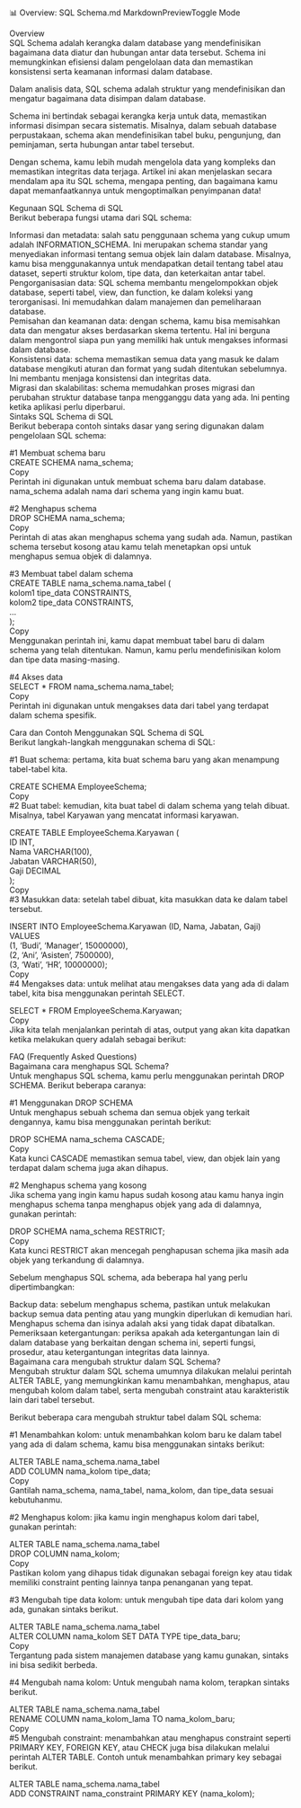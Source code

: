 
📊 Overview: SQL Schema.md
MarkdownPreviewToggle Mode
  
<p class="has-line-data" data-line-start="0" data-line-end="2">Overview<br>
SQL Schema adalah kerangka dalam database yang mendefinisikan bagaimana data diatur dan hubungan antar data tersebut. Schema ini memungkinkan efisiensi dalam pengelolaan data dan memastikan konsistensi serta keamanan informasi dalam database.</p>
<p class="has-line-data" data-line-start="3" data-line-end="4">Dalam analisis data, SQL schema adalah struktur yang mendefinisikan dan mengatur bagaimana data disimpan dalam database.</p>
<p class="has-line-data" data-line-start="5" data-line-end="6">Schema ini bertindak sebagai kerangka kerja untuk data, memastikan informasi disimpan secara sistematis. Misalnya, dalam sebuah database perpustakaan, schema akan mendefinisikan tabel buku, pengunjung, dan peminjaman, serta hubungan antar tabel tersebut.</p>
<p class="has-line-data" data-line-start="7" data-line-end="8">Dengan schema, kamu lebih mudah mengelola data yang kompleks dan memastikan integritas data terjaga. Artikel ini akan menjelaskan secara mendalam apa itu SQL schema, mengapa penting, dan bagaimana kamu dapat memanfaatkannya untuk mengoptimalkan penyimpanan data!</p>
<p class="has-line-data" data-line-start="9" data-line-end="11">Kegunaan SQL Schema di SQL<br>
Berikut beberapa fungsi utama dari SQL schema:</p>
<p class="has-line-data" data-line-start="12" data-line-end="19">Informasi dan metadata: salah satu penggunaan schema yang cukup umum adalah INFORMATION_SCHEMA. Ini merupakan schema standar yang menyediakan informasi tentang semua objek lain dalam database. Misalnya, kamu bisa menggunakannya untuk mendapatkan detail tentang tabel atau dataset, seperti struktur kolom, tipe data, dan keterkaitan antar tabel.<br>
Pengorganisasian data: SQL schema membantu mengelompokkan objek database, seperti tabel, view, dan function, ke dalam koleksi yang terorganisasi. Ini memudahkan dalam manajemen dan pemeliharaan database.<br>
Pemisahan dan keamanan data: dengan schema, kamu bisa memisahkan data dan mengatur akses berdasarkan skema tertentu. Hal ini berguna dalam mengontrol siapa pun yang memiliki hak untuk mengakses informasi dalam database.<br>
Konsistensi data: schema memastikan semua data yang masuk ke dalam database mengikuti aturan dan format yang sudah ditentukan sebelumnya. Ini membantu menjaga konsistensi dan integritas data.<br>
Migrasi dan skalabilitas: schema memudahkan proses migrasi dan perubahan struktur database tanpa mengganggu data yang ada. Ini penting ketika aplikasi perlu diperbarui.<br>
Sintaks SQL Schema di SQL<br>
Berikut beberapa contoh sintaks dasar yang sering digunakan dalam pengelolaan SQL schema:</p>
<p class="has-line-data" data-line-start="20" data-line-end="24">#1 Membuat schema baru<br>
CREATE SCHEMA nama_schema;<br>
Copy<br>
Perintah ini digunakan untuk membuat schema baru dalam database. nama_schema adalah nama dari schema yang ingin kamu buat.</p>
<p class="has-line-data" data-line-start="25" data-line-end="29">#2 Menghapus schema<br>
DROP SCHEMA nama_schema;<br>
Copy<br>
Perintah di atas akan menghapus schema yang sudah ada. Namun, pastikan schema tersebut kosong atau kamu telah menetapkan opsi untuk menghapus semua objek di dalamnya.</p>
<p class="has-line-data" data-line-start="30" data-line-end="38">#3 Membuat tabel dalam schema<br>
CREATE TABLE nama_schema.nama_tabel (<br>
kolom1 tipe_data CONSTRAINTS,<br>
kolom2 tipe_data CONSTRAINTS,<br>
…<br>
);<br>
Copy<br>
Menggunakan perintah ini, kamu dapat membuat tabel baru di dalam schema yang telah ditentukan. Namun, kamu perlu mendefinisikan kolom dan tipe data masing-masing.</p>
<p class="has-line-data" data-line-start="39" data-line-end="43">#4 Akses data<br>
SELECT * FROM nama_schema.nama_tabel;<br>
Copy<br>
Perintah ini digunakan untuk mengakses data dari tabel yang terdapat dalam schema spesifik.</p>
<p class="has-line-data" data-line-start="44" data-line-end="46">Cara dan Contoh Menggunakan SQL Schema di SQL<br>
Berikut langkah-langkah menggunakan schema di SQL:</p>
<p class="has-line-data" data-line-start="47" data-line-end="48">#1 Buat schema: pertama, kita buat schema baru yang akan menampung tabel-tabel kita.</p>
<p class="has-line-data" data-line-start="49" data-line-end="52">CREATE SCHEMA EmployeeSchema;<br>
Copy<br>
#2 Buat tabel: kemudian, kita buat tabel di dalam schema yang telah dibuat. Misalnya, tabel Karyawan yang mencatat informasi karyawan.</p>
<p class="has-line-data" data-line-start="53" data-line-end="61">CREATE TABLE EmployeeSchema.Karyawan (<br>
ID INT,<br>
Nama VARCHAR(100),<br>
Jabatan VARCHAR(50),<br>
Gaji DECIMAL<br>
);<br>
Copy<br>
#3 Masukkan data: setelah tabel dibuat, kita masukkan data ke dalam tabel tersebut.</p>
<p class="has-line-data" data-line-start="62" data-line-end="68">INSERT INTO EmployeeSchema.Karyawan (ID, Nama, Jabatan, Gaji) VALUES<br>
(1, ‘Budi’, ‘Manager’, 15000000),<br>
(2, ‘Ani’, ‘Asisten’, 7500000),<br>
(3, ‘Wati’, ‘HR’, 10000000);<br>
Copy<br>
#4 Mengakses data: untuk melihat atau mengakses data yang ada di dalam tabel, kita bisa menggunakan perintah SELECT.</p>
<p class="has-line-data" data-line-start="69" data-line-end="72">SELECT * FROM EmployeeSchema.Karyawan;<br>
Copy<br>
Jika kita telah menjalankan perintah di atas, output yang akan kita dapatkan ketika melakukan query adalah sebagai berikut:</p>
<p class="has-line-data" data-line-start="74" data-line-end="77">FAQ (Frequently Asked Questions)<br>
Bagaimana cara menghapus SQL Schema?<br>
Untuk menghapus SQL schema, kamu perlu menggunakan perintah DROP SCHEMA. Berikut beberapa caranya:</p>
<p class="has-line-data" data-line-start="78" data-line-end="80">#1 Menggunakan DROP SCHEMA<br>
Untuk menghapus sebuah schema dan semua objek yang terkait dengannya, kamu bisa menggunakan perintah berikut:</p>
<p class="has-line-data" data-line-start="81" data-line-end="84">DROP SCHEMA nama_schema CASCADE;<br>
Copy<br>
Kata kunci CASCADE memastikan semua tabel, view, dan objek lain yang terdapat dalam schema juga akan dihapus.</p>
<p class="has-line-data" data-line-start="85" data-line-end="87">#2 Menghapus schema yang kosong<br>
Jika schema yang ingin kamu hapus sudah kosong atau kamu hanya ingin menghapus schema tanpa menghapus objek yang ada di dalamnya, gunakan perintah:</p>
<p class="has-line-data" data-line-start="88" data-line-end="91">DROP SCHEMA nama_schema RESTRICT;<br>
Copy<br>
Kata kunci RESTRICT akan mencegah penghapusan schema jika masih ada objek yang terkandung di dalamnya.</p>
<p class="has-line-data" data-line-start="92" data-line-end="93">Sebelum menghapus SQL schema, ada beberapa hal yang perlu dipertimbangkan:</p>
<p class="has-line-data" data-line-start="94" data-line-end="98">Backup data: sebelum menghapus schema, pastikan untuk melakukan backup semua data penting atau yang mungkin diperlukan di kemudian hari. Menghapus schema dan isinya adalah aksi yang tidak dapat dibatalkan.<br>
Pemeriksaan ketergantungan: periksa apakah ada ketergantungan lain di dalam database yang berkaitan dengan schema ini, seperti fungsi, prosedur, atau ketergantungan integritas data lainnya.<br>
Bagaimana cara mengubah struktur dalam SQL Schema?<br>
Mengubah struktur dalam SQL schema umumnya dilakukan melalui perintah ALTER TABLE, yang memungkinkan kamu menambahkan, menghapus, atau mengubah kolom dalam tabel, serta mengubah constraint atau karakteristik lain dari tabel tersebut.</p>
<p class="has-line-data" data-line-start="99" data-line-end="100">Berikut beberapa cara mengubah struktur tabel dalam SQL schema:</p>
<p class="has-line-data" data-line-start="101" data-line-end="102">#1 Menambahkan kolom: untuk menambahkan kolom baru ke dalam tabel yang ada di dalam schema, kamu bisa menggunakan sintaks berikut:</p>
<p class="has-line-data" data-line-start="103" data-line-end="107">ALTER TABLE nama_schema.nama_tabel<br>
ADD COLUMN nama_kolom tipe_data;<br>
Copy<br>
Gantilah nama_schema, nama_tabel, nama_kolom, dan tipe_data sesuai kebutuhanmu.</p>
<p class="has-line-data" data-line-start="108" data-line-end="109">#2 Menghapus kolom: jika kamu ingin menghapus kolom dari tabel, gunakan perintah:</p>
<p class="has-line-data" data-line-start="110" data-line-end="114">ALTER TABLE nama_schema.nama_tabel<br>
DROP COLUMN nama_kolom;<br>
Copy<br>
Pastikan kolom yang dihapus tidak digunakan sebagai foreign key atau tidak memiliki constraint penting lainnya tanpa penanganan yang tepat.</p>
<p class="has-line-data" data-line-start="115" data-line-end="116">#3 Mengubah tipe data kolom: untuk mengubah tipe data dari kolom yang ada, gunakan sintaks berikut.</p>
<p class="has-line-data" data-line-start="117" data-line-end="121">ALTER TABLE nama_schema.nama_tabel<br>
ALTER COLUMN nama_kolom SET DATA TYPE tipe_data_baru;<br>
Copy<br>
Tergantung pada sistem manajemen database yang kamu gunakan, sintaks ini bisa sedikit berbeda.</p>
<p class="has-line-data" data-line-start="122" data-line-end="123">#4 Mengubah nama kolom: Untuk mengubah nama kolom, terapkan sintaks berikut.</p>
<p class="has-line-data" data-line-start="124" data-line-end="128">ALTER TABLE nama_schema.nama_tabel<br>
RENAME COLUMN nama_kolom_lama TO nama_kolom_baru;<br>
Copy<br>
#5 Mengubah constraint: menambahkan atau menghapus constraint seperti PRIMARY KEY, FOREIGN KEY, atau CHECK juga bisa dilakukan melalui perintah ALTER TABLE. Contoh untuk menambahkan primary key sebagai berikut.</p>
<p class="has-line-data" data-line-start="129" data-line-end="131">ALTER TABLE nama_schema.nama_tabel<br>
ADD CONSTRAINT nama_constraint PRIMARY KEY (nama_kolom);</p>
